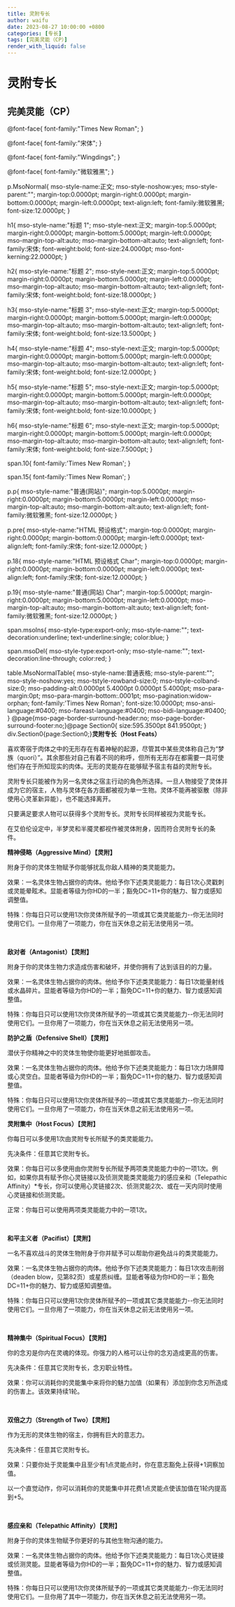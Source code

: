```yaml
---
title: 灵附专长
author: waifu
date: 2023-08-27 10:00:00 +0800
categories: [专长]
tags: [完美灵能（CP）]
render_with_liquid: false
---
```

# 灵附专长
## 完美灵能（CP）

@font-face{
font-family:"Times New Roman";
}

@font-face{
font-family:"宋体";
}

@font-face{
font-family:"Wingdings";
}

@font-face{
font-family:"微软雅黑";
}

p.MsoNormal{
mso-style-name:正文;
mso-style-noshow:yes;
mso-style-parent:"";
margin-top:0.0000pt;
margin-right:0.0000pt;
margin-bottom:0.0000pt;
margin-left:0.0000pt;
text-align:left;
font-family:微软雅黑;
font-size:12.0000pt;
}

h1{
mso-style-name:"标题 1";
mso-style-next:正文;
margin-top:5.0000pt;
margin-right:0.0000pt;
margin-bottom:5.0000pt;
margin-left:0.0000pt;
mso-margin-top-alt:auto;
mso-margin-bottom-alt:auto;
text-align:left;
font-family:宋体;
font-weight:bold;
font-size:24.0000pt;
mso-font-kerning:22.0000pt;
}

h2{
mso-style-name:"标题 2";
mso-style-next:正文;
margin-top:5.0000pt;
margin-right:0.0000pt;
margin-bottom:5.0000pt;
margin-left:0.0000pt;
mso-margin-top-alt:auto;
mso-margin-bottom-alt:auto;
text-align:left;
font-family:宋体;
font-weight:bold;
font-size:18.0000pt;
}

h3{
mso-style-name:"标题 3";
mso-style-next:正文;
margin-top:5.0000pt;
margin-right:0.0000pt;
margin-bottom:5.0000pt;
margin-left:0.0000pt;
mso-margin-top-alt:auto;
mso-margin-bottom-alt:auto;
text-align:left;
font-family:宋体;
font-weight:bold;
font-size:13.5000pt;
}

h4{
mso-style-name:"标题 4";
mso-style-next:正文;
margin-top:5.0000pt;
margin-right:0.0000pt;
margin-bottom:5.0000pt;
margin-left:0.0000pt;
mso-margin-top-alt:auto;
mso-margin-bottom-alt:auto;
text-align:left;
font-family:宋体;
font-weight:bold;
font-size:12.0000pt;
}

h5{
mso-style-name:"标题 5";
mso-style-next:正文;
margin-top:5.0000pt;
margin-right:0.0000pt;
margin-bottom:5.0000pt;
margin-left:0.0000pt;
mso-margin-top-alt:auto;
mso-margin-bottom-alt:auto;
text-align:left;
font-family:宋体;
font-weight:bold;
font-size:10.0000pt;
}

h6{
mso-style-name:"标题 6";
mso-style-next:正文;
margin-top:5.0000pt;
margin-right:0.0000pt;
margin-bottom:5.0000pt;
margin-left:0.0000pt;
mso-margin-top-alt:auto;
mso-margin-bottom-alt:auto;
text-align:left;
font-family:宋体;
font-weight:bold;
font-size:7.5000pt;
}

span.10{
font-family:'Times New Roman';
}

span.15{
font-family:'Times New Roman';
}

p.p{
mso-style-name:"普通\(网站\)";
margin-top:5.0000pt;
margin-right:0.0000pt;
margin-bottom:5.0000pt;
margin-left:0.0000pt;
mso-margin-top-alt:auto;
mso-margin-bottom-alt:auto;
text-align:left;
font-family:微软雅黑;
font-size:12.0000pt;
}

p.pre{
mso-style-name:"HTML 预设格式";
margin-top:0.0000pt;
margin-right:0.0000pt;
margin-bottom:0.0000pt;
margin-left:0.0000pt;
text-align:left;
font-family:宋体;
font-size:12.0000pt;
}

p.18{
mso-style-name:"HTML 预设格式 Char";
margin-top:0.0000pt;
margin-right:0.0000pt;
margin-bottom:0.0000pt;
margin-left:0.0000pt;
text-align:left;
font-family:宋体;
font-size:12.0000pt;
}

p.19{
mso-style-name:"普通\(网站\) Char";
margin-top:5.0000pt;
margin-right:0.0000pt;
margin-bottom:5.0000pt;
margin-left:0.0000pt;
mso-margin-top-alt:auto;
mso-margin-bottom-alt:auto;
text-align:left;
font-family:微软雅黑;
font-size:12.0000pt;
}

span.msoIns{
mso-style-type:export-only;
mso-style-name:"";
text-decoration:underline;
text-underline:single;
color:blue;
}

span.msoDel{
mso-style-type:export-only;
mso-style-name:"";
text-decoration:line-through;
color:red;
}

table.MsoNormalTable{
mso-style-name:普通表格;
mso-style-parent:"";
mso-style-noshow:yes;
mso-tstyle-rowband-size:0;
mso-tstyle-colband-size:0;
mso-padding-alt:0.0000pt 5.4000pt 0.0000pt 5.4000pt;
mso-para-margin:0pt;
mso-para-margin-bottom:.0001pt;
mso-pagination:widow-orphan;
font-family:'Times New Roman';
font-size:10.0000pt;
mso-ansi-language:#0400;
mso-fareast-language:#0400;
mso-bidi-language:#0400;
}
@page{mso-page-border-surround-header:no;
 mso-page-border-surround-footer:no;}@page Section0{
size:595.3500pt 841.9500pt;
}
div.Section0{page:Section0;}**灵附专长（Host Feats）** 

喜欢寄宿于肉体之中的无形存在有着神秘的起源，尽管其中某些灵体称自己为“梦族（quori）”。其余那些对自己有着不同的称呼，但所有无形存在都需要一具可使他们存在于所知现实的肉体。无形的灵能存在能够赋予宿主有益的灵附专长。  

灵附专长只能被作为另一名灵体之宿主行动的角色所选择。一旦人物接受了灵体并成为它的宿主，人物与灵体在各方面都被视为单一生物。灵体不能再被驱散（除非使用心灵革新异能），也不能选择离开。  

只要满足要求人物可以获得多个灵附专长。灵附专长同样被视为灵能专长。  

在艾伯伦设定中，半梦灵和半魇灵都视作被灵体附身，因而符合灵附专长的条件。 

**精神侵略（Aggressive Mind）【灵附】**

附身于你的灵体生物赋予你能够扰乱你敌人精神的类灵能能力。 

效果：一名灵体生物占据你的肉体。他给予你下述类灵能能力：每日1次心灵戳刺或灵能晕眩术。显能者等级为你HD的一半；豁免DC=11+你的魅力、智力或感知调整值。 

特殊：你每日只可以使用1次你灵体所赋予的一项或其它类灵能能力--你无法同时使用它们。一旦你用了一项能力，你在当天休息之前无法使用另一项。 

 

**敌对者（Antagonist）【灵附】**

附身于你的灵体生物力求造成伤害和破坏，并使你拥有了达到该目的的力量。 

效果：一名灵体生物占据你的肉体。他给予你下述类灵能能力：每日1次能量射线或水晶碎片。显能者等级为你HD的一半；豁免DC=11+你的魅力、智力或感知调整值。 

特殊：你每日只可以使用1次你灵体所赋予的一项或其它类灵能能力--你无法同时使用它们。一旦你用了一项能力，你在当天休息之前无法使用另一项。 

**防护之盾（Defensive Shell）【灵附】**

潜伏于你精神之中的灵体生物使你能更好地抵御攻击。 

效果：一名灵体生物占据你的肉体。他给予你下述类灵能能力：每日1次力场屏障或心灵空白。显能者等级为你HD的一半；豁免DC=11+你的魅力、智力或感知调整值。 

特殊：你每日只可以使用1次你灵体所赋予的一项或其它类灵能能力--你无法同时使用它们。一旦你用了一项能力，你在当天休息之前无法使用另一项。 

**灵附集中（Host Focus）【灵附】**

你每日可以多使用1次由灵附专长所赋予的类灵能能力。 

先决条件：任意其它灵附专长。 

效果：你每日可以多使用由你灵附专长所赋予两项类灵能能力中的一项1次。例如，如果你具有赋予你心灵链接以及侦测灵能类灵能能力的感应亲和（Telepathic Affinity）\*专长，你可以使用心灵链接2次、侦测灵能2次、或在一天内同时使用心灵链接和侦测灵能。 

正常：你每日可以使用两项类灵能能力中的一项1次。 

 

**和平主义者（Pacifist）【灵附】**

一名不喜欢战斗的灵体生物附身于你并赋予可以帮助你避免战斗的类灵能能力。 

效果：一名灵体生物占据你的肉体。他给予你下述类灵能能力：每日1次攻击削弱（deaden blow，见第82页）或星质纠缠。显能者等级为你HD的一半；豁免DC=11+你的魅力、智力或感知调整值。 

特殊：你每日只可以使用1次你灵体所赋予的一项或其它类灵能能力--你无法同时使用它们。一旦你用了一项能力，你在当天休息之前无法使用另一项。 

 

**精神集中（Spiritual Focus）【灵附】**

你的念刃是你内在灵魂的体现。你强力的人格可以让你的念刃造成更高的伤害。 

先决条件：任意其它灵附专长，念刃职业特性。 

效果：你可以消耗你的灵能集中来将你的魅力加值（如果有）添加到你念刃所造成的伤害上。该效果持续1轮。 

 

**双倍之力（Strength of Two）【灵附】**

作为无形的灵体生物的宿主，你拥有巨大的意志力。 

先决条件：任意其它灵附专长。 

效果：只要你处于灵能集中且至少有1点灵能点时，你在意志豁免上获得+1洞察加值。 

以一个直觉动作，你可以消耗你的灵能集中并花费1点灵能点使该加值在1轮内提高到+5。 

 

**感应亲和（Telepathic Affinity）【灵附】**

附身于你的灵体生物赋予你更好的与其他生物沟通的能力。 

效果：一名灵体生物占据你的肉体。他给予你下述类灵能能力：每日1次心灵链接或侦测灵能。显能者等级为你HD的一半；豁免DC=11+你的魅力、智力或感知调整值。 

特殊：你每日只可以使用1次你灵体所赋予的一项或其它类灵能能力--你无法同时使用它们。一旦你用了其中一项能力，你在当天休息之前无法使用另一项。 


